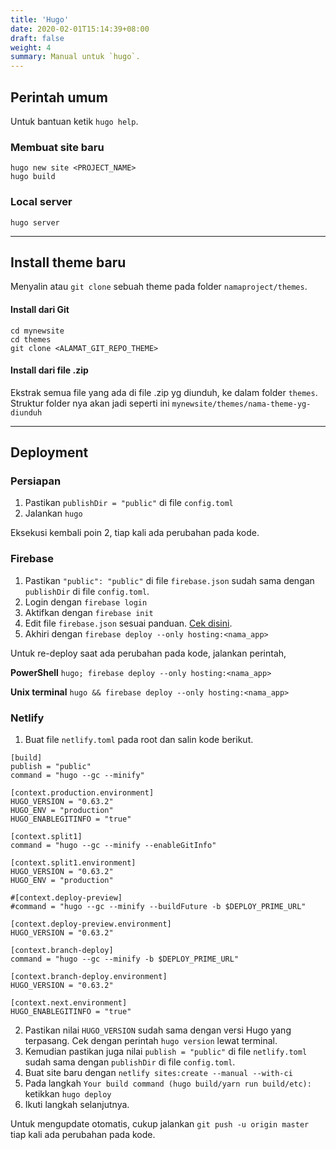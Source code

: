 ```yaml
---
title: 'Hugo'
date: 2020-02-01T15:14:39+08:00
draft: false
weight: 4
summary: Manual untuk `hugo`.
---
```


## Perintah umum

Untuk bantuan ketik `hugo help`.

### Membuat site baru

```
hugo new site <PROJECT_NAME>
hugo build
```

### Local server

```
hugo server
```

---

## Install theme baru

Menyalin atau `git clone` sebuah theme pada folder `namaproject/themes`.

#### Install dari Git

```
cd mynewsite
cd themes
git clone <ALAMAT_GIT_REPO_THEME>
```

#### Install dari file .zip

Ekstrak semua file yang ada di file .zip yg diunduh, ke dalam folder `themes`. Struktur folder nya akan jadi seperti ini `mynewsite/themes/nama-theme-yg-diunduh`

---

## Deployment

### Persiapan
1. Pastikan `publishDir = "public"` di file `config.toml`
2. Jalankan `hugo`

Eksekusi kembali poin 2, tiap kali ada perubahan pada kode.
### Firebase
1. Pastikan `"public": "public"` di file `firebase.json` sudah sama dengan `publishDir` di file `config.toml`.
2. Login dengan `firebase login`
3. Aktifkan dengan `firebase init`
4. Edit file `firebase.json` sesuai panduan. [Cek disini](/firebase.html#deploy-multisite-dalam-project-di-hosting).
5. Akhiri dengan `firebase deploy --only hosting:<nama_app>`

Untuk re-deploy saat ada perubahan pada kode, jalankan perintah,

**PowerShell**
`hugo; firebase deploy --only hosting:<nama_app>`

**Unix terminal**
`hugo && firebase deploy --only hosting:<nama_app>`

### Netlify
1. Buat file `netlify.toml` pada root dan salin kode berikut.
```
[build]
publish = "public"
command = "hugo --gc --minify"

[context.production.environment]
HUGO_VERSION = "0.63.2"
HUGO_ENV = "production"
HUGO_ENABLEGITINFO = "true"

[context.split1]
command = "hugo --gc --minify --enableGitInfo"

[context.split1.environment]
HUGO_VERSION = "0.63.2"
HUGO_ENV = "production"

#[context.deploy-preview]
#command = "hugo --gc --minify --buildFuture -b $DEPLOY_PRIME_URL"

[context.deploy-preview.environment]
HUGO_VERSION = "0.63.2"

[context.branch-deploy]
command = "hugo --gc --minify -b $DEPLOY_PRIME_URL"

[context.branch-deploy.environment]
HUGO_VERSION = "0.63.2"

[context.next.environment]
HUGO_ENABLEGITINFO = "true"

```

2. Pastikan nilai `HUGO_VERSION` sudah sama dengan versi Hugo yang terpasang. Cek dengan perintah `hugo version` lewat terminal.
3. Kemudian pastikan juga nilai `publish = "public"` di file `netlify.toml` sudah sama dengan `publishDir` di file `config.toml`.
2. Buat site baru dengan `netlify sites:create --manual --with-ci`
3. Pada langkah `Your build command (hugo build/yarn run build/etc):` ketikkan  `hugo deploy`
4. Ikuti langkah selanjutnya.

Untuk mengupdate otomatis, cukup jalankan `git push -u origin master` tiap kali ada perubahan pada kode.